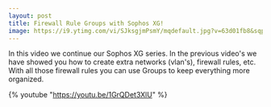 ```yaml
---
layout: post
title: Firewall Rule Groups with Sophos XG!
image: https://i9.ytimg.com/vi/SJksgjmPsmY/mqdefault.jpg?v=63d01fb8&sqp=CMzFq68G&rs=AOn4CLA45NYzDVWYRviSncWyHZDYfI_uIw
---
```


In this video we continue our Sophos XG series. In the previous video's we have showed you how to create extra networks (vlan's), firewall rules, etc.
With all those firewall rules you can use Groups to keep everything more organized.

{% youtube "https://youtu.be/1GrQDet3XlU" %}

